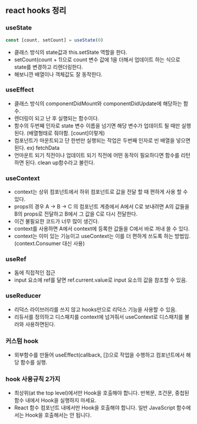 ## react hooks 정리

### useState
```javascript
const [count, setCount] = useState(0)
```
- 클래스 방식의 state값과 this.setState 역할을 한다.
- setCount(count + 1)으로 count 변수 값에 1을 더해서 업데이트 하는 식으로 state를 변경하고 리렌더링한다.
- 해보니깐 배열이나 객체값도 잘 동작한다.

### useEffect
- 클래스 방식의 componentDidMount와 componentDidUpdate에 해당하는 함수.
- 렌더링이 되고 난 후 실행되는 함수이다.
- 함수의 두번째 인자로 state 변수 이름을 넘기면 해당 변수가 업데이트 될 때만 실행된다. (배열형태로 줘야함. [count]이렇게) 
- 컴포넌트가 마운트되고 단 한번만 실행되는 작업은 두번째 인자로 빈 배열을 넣으면 된다. ex) fetchData
- 언마운트 되기 직전이나 업데이트 되기 직전에 어떤 동작이 필요하다면 함수를 리턴하면 된다. clean up함수라고 불린다.

### useContext
- context는 상위 컴포넌트에서 하위 컴포넌트로 값을 전달 할 때 편하게 사용 할 수 있다.
- props의 경우 A -> B -> C 의 컴포넌트 계층에서 A에서 C로 보내려면 A의 값들을 B의 props로 전달하고 B에서 그 값을 C로 다시 전달한다.
- 이건 불필요한 코드가 너무 많이 생긴다. 
- context를 사용하면 A에서 context에 등록한 값들을 C에서 바로 꺼내 쓸 수 있다.
- context는 이미 있는 기능이고 useContext는 이를 더 편하게 쓰도록 하는 방법임. (context.Consumer 대신 사용)

### useRef
- 돔에 직접적인 접근
- input 요소에 ref를 달면 ref.current.value로 input 요소의 값을 참조할 수 있음.

### useReducer
- 리덕스 라이브러리를 쓰지 않고 hooks만으로 리덕스 기능을 사용할 수 있음.
- 리듀서를 정의하고 디스패치를 context에 넘겨줘서 useContext로 디스패치를 불러와 사용하면된다.

### 커스텀 hook
- 외부함수를 만들어 useEffect(callback, [])으로 작업을 수행하고 컴포넌트에서 해당 함수를 실행.

### hook 사용규칙 2가지
- 최상위(at the top level)에서만 Hook을 호출해야 합니다. 반복문, 조건문, 중첩된 함수 내에서 Hook을 실행하지 마세요.
- React 함수 컴포넌트 내에서만 Hook을 호출해야 합니다. 일반 JavaScript 함수에서는 Hook을 호출해서는 안 됩니다.